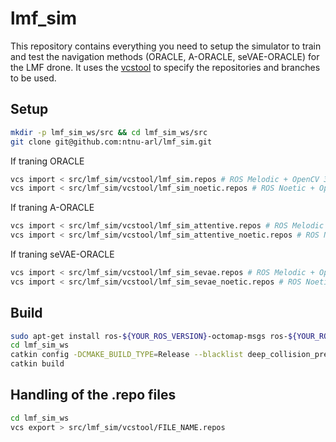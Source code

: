 # lmf_sim
This repository contains everything you need to setup the simulator to train and test the navigation methods (ORACLE, A-ORACLE, seVAE-ORACLE) for the LMF drone. It uses the [vcstool](https://github.com/dirk-thomas/vcstool) to specify the repositories and branches to be used.

## Setup

```bash
mkdir -p lmf_sim_ws/src && cd lmf_sim_ws/src
git clone git@github.com:ntnu-arl/lmf_sim.git
```

If traning ORACLE
```bash
vcs import < src/lmf_sim/vcstool/lmf_sim.repos # ROS Melodic + OpenCV 3
vcs import < src/lmf_sim/vcstool/lmf_sim_noetic.repos # ROS Noetic + OpenCV 4
```

If traning A-ORACLE
```bash
vcs import < src/lmf_sim/vcstool/lmf_sim_attentive.repos # ROS Melodic + OpenCV 3
vcs import < src/lmf_sim/vcstool/lmf_sim_attentive_noetic.repos # ROS Noetic + OpenCV 4
```

If traning seVAE-ORACLE
```bash
vcs import < src/lmf_sim/vcstool/lmf_sim_sevae.repos # ROS Melodic + OpenCV 3
vcs import < src/lmf_sim/vcstool/lmf_sim_sevae_noetic.repos # ROS Noetic + OpenCV 4
```

## Build

```bash
sudo apt-get install ros-${YOUR_ROS_VERSION}-octomap-msgs ros-${YOUR_ROS_VERSION}-octomap-ros
cd lmf_sim_ws
catkin config -DCMAKE_BUILD_TYPE=Release --blacklist deep_collision_predictor rotors_hil_interface
catkin build
```

## Handling of the .repo files

```bash
cd lmf_sim_ws
vcs export > src/lmf_sim/vcstool/FILE_NAME.repos
```